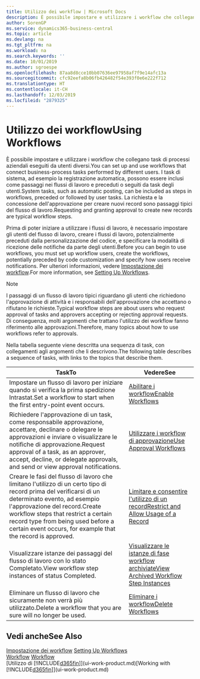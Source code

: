 ```yaml
---
title: Utilizzo dei workflow | Microsoft Docs
description: È possibile impostare e utilizzare i workflow che collegano task di processi aziendali eseguiti da utenti diversi. I task di sistema, ad esempio la registrazione automatica, possono essere inclusi come passaggi nei flussi di lavoro e preceduti o seguiti da task degli utenti. La richiesta e la concessione dell'approvazione per creare nuovi record sono passaggi tipici del workflow.
author: SorenGP
ms.service: dynamics365-business-central
ms.topic: article
ms.devlang: na
ms.tgt_pltfrm: na
ms.workload: na
ms.search.keywords: ''
ms.date: 10/01/2019
ms.author: sgroespe
ms.openlocfilehash: 87aa8d8cce10bb07636ee97958af7f9e14afc13a
ms.sourcegitcommit: cfc92eefa8b06fb426482f54e393f0e6e222f712
ms.translationtype: HT
ms.contentlocale: it-CH
ms.lasthandoff: 12/03/2019
ms.locfileid: "2879325"
---
```

# <a name="using-workflows"></a><span data-ttu-id="e11b3-105">Utilizzo dei workflow</span><span class="sxs-lookup"><span data-stu-id="e11b3-105">Using Workflows</span></span>
<span data-ttu-id="e11b3-106">È possibile impostare e utilizzare i workflow che collegano task di processi aziendali eseguiti da utenti diversi.</span><span class="sxs-lookup"><span data-stu-id="e11b3-106">You can set up and use workflows that connect business-process tasks performed by different users.</span></span> <span data-ttu-id="e11b3-107">I task di sistema, ad esempio la registrazione automatica, possono essere inclusi come passaggi nei flussi di lavoro e preceduti o seguiti da task degli utenti.</span><span class="sxs-lookup"><span data-stu-id="e11b3-107">System tasks, such as automatic posting, can be included as steps in workflows, preceded or followed by user tasks.</span></span> <span data-ttu-id="e11b3-108">La richiesta e la concessione dell'approvazione per creare nuovi record sono passaggi tipici del flusso di lavoro.</span><span class="sxs-lookup"><span data-stu-id="e11b3-108">Requesting and granting approval to create new records are typical workflow steps.</span></span>  

 <span data-ttu-id="e11b3-109">Prima di poter iniziare a utilizzare i flussi di lavoro, è necessario impostare gli utenti del flusso di lavoro, creare i flussi di lavoro, potenzialmente preceduti dalla personalizzazione del codice, e specificare la modalità di ricezione delle notifiche da parte degli utenti.</span><span class="sxs-lookup"><span data-stu-id="e11b3-109">Before you can begin to use workflows, you must set up workflow users, create the workflows, potentially preceded by code customization and specify how users receive notifications.</span></span> <span data-ttu-id="e11b3-110">Per ulteriori informazioni, vedere [Impostazione dei workflow](across-set-up-workflows.md).</span><span class="sxs-lookup"><span data-stu-id="e11b3-110">For more information, see [Setting Up Workflows](across-set-up-workflows.md).</span></span>  

> [!NOTE]  
>  <span data-ttu-id="e11b3-111">I passaggi di un flusso di lavoro tipici riguardano gli utenti che richiedono l'approvazione di attività e i responsabili dell'approvazione che accettano o rifiutano le richieste.</span><span class="sxs-lookup"><span data-stu-id="e11b3-111">Typical workflow steps are about users who request approval of tasks and approvers accepting or rejecting approval requests.</span></span> <span data-ttu-id="e11b3-112">Di conseguenza, molti argomenti che trattano l'utilizzo dei workflow fanno riferimento alle approvazioni.</span><span class="sxs-lookup"><span data-stu-id="e11b3-112">Therefore, many topics about how to use workflows refer to approvals.</span></span>  

 <span data-ttu-id="e11b3-113">Nella tabella seguente viene descritta una sequenza di task, con collegamenti agli argomenti che li descrivono.</span><span class="sxs-lookup"><span data-stu-id="e11b3-113">The following table describes a sequence of tasks, with links to the topics that describe them.</span></span>  

|<span data-ttu-id="e11b3-114">**Task**</span><span class="sxs-lookup"><span data-stu-id="e11b3-114">**To**</span></span>|<span data-ttu-id="e11b3-115">**Vedere**</span><span class="sxs-lookup"><span data-stu-id="e11b3-115">**See**</span></span>|  
|------------|-------------|  
|<span data-ttu-id="e11b3-116">Impostare un flusso di lavoro per iniziare quando si verifica la prima spedizione Intrastat.</span><span class="sxs-lookup"><span data-stu-id="e11b3-116">Set a workflow to start when the first entry-point event occurs.</span></span>|[<span data-ttu-id="e11b3-117">Abilitare i workflow</span><span class="sxs-lookup"><span data-stu-id="e11b3-117">Enable Workflows</span></span>](across-how-to-enable-workflows.md)|  
|<span data-ttu-id="e11b3-118">Richiedere l'approvazione di un task, come responsabile approvazione, accettare, declinare o delegare le approvazioni e inviare o visualizzare le notifiche di approvazione.</span><span class="sxs-lookup"><span data-stu-id="e11b3-118">Request approval of a task, as an approver, accept, decline, or delegate approvals, and send or view approval notifications.</span></span>|[<span data-ttu-id="e11b3-119">Utilizzare i workflow di approvazione</span><span class="sxs-lookup"><span data-stu-id="e11b3-119">Use Approval Workflows</span></span>](across-how-use-approval-workflows.md)|  
|<span data-ttu-id="e11b3-120">Creare le fasi del flusso di lavoro che limitano l'utilizzo di un certo tipo di record prima del verificarsi di un determinato evento, ad esempio l'approvazione del record.</span><span class="sxs-lookup"><span data-stu-id="e11b3-120">Create workflow steps that restrict a certain record type from being used before a certain event occurs, for example that the record is approved.</span></span>|[<span data-ttu-id="e11b3-121">Limitare e consentire l'utilizzo di un record</span><span class="sxs-lookup"><span data-stu-id="e11b3-121">Restrict and Allow Usage of a Record</span></span>](across-how-to-restrict-and-allow-usage-of-a-record.md)|  
|<span data-ttu-id="e11b3-122">Visualizzare istanze dei passaggi del flusso di lavoro con lo stato Completato.</span><span class="sxs-lookup"><span data-stu-id="e11b3-122">View workflow step instances of status Completed.</span></span>|[<span data-ttu-id="e11b3-123">Visualizzare le istanze di fase workflow archiviate</span><span class="sxs-lookup"><span data-stu-id="e11b3-123">View Archived Workflow Step Instances</span></span>](across-how-to-view-archived-workflow-step-instances.md)|  
|<span data-ttu-id="e11b3-124">Eliminare un flusso di lavoro che sicuramente non verrà più utilizzato.</span><span class="sxs-lookup"><span data-stu-id="e11b3-124">Delete a workflow that you are sure will no longer be used.</span></span>|[<span data-ttu-id="e11b3-125">Eliminare i workflow</span><span class="sxs-lookup"><span data-stu-id="e11b3-125">Delete Workflows</span></span>](across-how-to-delete-workflows.md)|  

## <a name="see-also"></a><span data-ttu-id="e11b3-126">Vedi anche</span><span class="sxs-lookup"><span data-stu-id="e11b3-126">See Also</span></span>  
<span data-ttu-id="e11b3-127">[Impostazione dei workflow](across-set-up-workflows.md) </span><span class="sxs-lookup"><span data-stu-id="e11b3-127">[Setting Up Workflows](across-set-up-workflows.md) </span></span>  
<span data-ttu-id="e11b3-128">[Workflow](across-workflow.md) </span><span class="sxs-lookup"><span data-stu-id="e11b3-128">[Workflow](across-workflow.md) </span></span>  
<span data-ttu-id="e11b3-129">[Utilizzo di [!INCLUDE[d365fin](includes/d365fin_md.md)]](ui-work-product.md)</span><span class="sxs-lookup"><span data-stu-id="e11b3-129">[Working with [!INCLUDE[d365fin](includes/d365fin_md.md)]](ui-work-product.md)</span></span>

